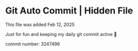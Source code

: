 # Git Auto Commit | Hidden File

This file was added Feb 12, 2025

Just for fun and keeping my daily git commit active 🤪

commit number: 3247496
